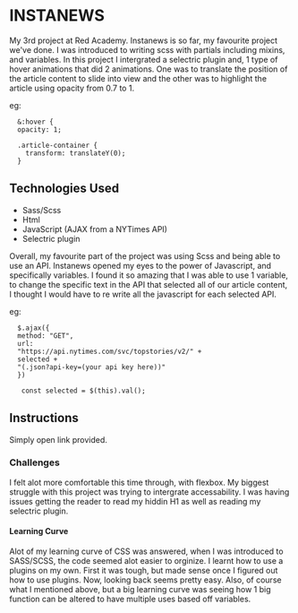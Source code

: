 # INSTANEWS

My 3rd project at Red Academy. Instanews is so far, my favourite project we've done. I was introduced to writing scss with partials including mixins, and variables. In this project I intergrated a selectric plugin and, 1 type of hover animations that did 2 animations. One was to translate the position of the article content to slide into view and the other was to highlight the article using opacity from 0.7 to 1.

eg:

      &:hover {
      opacity: 1;

      .article-container {
        transform: translateY(0);
      }

## Technologies Used

- Sass/Scss
- Html
- JavaScript (AJAX from a NYTimes API)
- Selectric plugin

Overall, my favourite part of the project was using Scss and being able to use an API. Instanews opened my eyes to the power of Javascript, and specifically variables. I found it so amazing that I was able to use 1 variable, to change the specific text in the API that selected all of our article content, I thought I would have to re write all the javascript for each selected API.

eg:

      $.ajax({
      method: "GET",
      url:
      "https://api.nytimes.com/svc/topstories/v2/" +
      selected +
      "(.json?api-key=(your api key here))"
      })

       const selected = $(this).val();

## Instructions

Simply open link provided.

### Challenges

I felt alot more comfortable this time through, with flexbox. My biggest struggle with this project was trying to intergrate accessability. I was having issues getting the reader to read my hiddin H1 as well as reading my selectric plugin.

#### Learning Curve

Alot of my learning curve of CSS was answered, when I was introduced to SASS/SCSS, the code seemed alot easier to orginize. I learnt how to use a plugins on my own. First it was tough, but made sense once I figured out how to use plugins. Now, looking back seems pretty easy. Also, of course what I mentioned above, but a big learning curve was seeing how 1 big function can be altered to have multiple uses based off variables.
